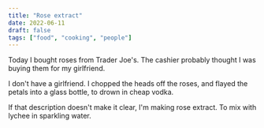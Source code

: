 ```yaml
---
title: "Rose extract"
date: 2022-06-11
draft: false
tags: ["food", "cooking", "people"]
---
```

Today I bought roses from Trader Joe's. The cashier probably thought I was buying them for my girlfriend.

I don't have a girlfriend. I chopped the heads off the roses, and flayed the petals into a glass bottle, to drown in cheap vodka. 

If that description doesn't make it clear, I'm making rose extract. To mix with lychee in sparkling water.
